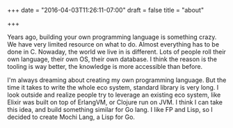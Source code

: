 +++
date = "2016-04-03T11:26:11-07:00"
draft = false
title = "about"

+++

Years ago, building your own programming language is something crazy. We have
very limited resource on what to do. Almost everything has to be done in C.
Nowaday, the world we live in is different. Lots of people roll their own
language, their own OS, their own database. I think the reason is the tooling
is way better, the knowledge is more accessible than before.

I'm always dreaming about creating my own programming language. But the time
it takes to write the whole eco system, standard library is very long. I look
outside and realize people try to leverage an existing eco system, like Elixir
was built on top of ErlangVM, or Clojure run on JVM. I think I can take this
idea, and build something similar for Go lang. I like FP and Lisp, so I decided
to create Mochi Lang, a Lisp for Go. 

